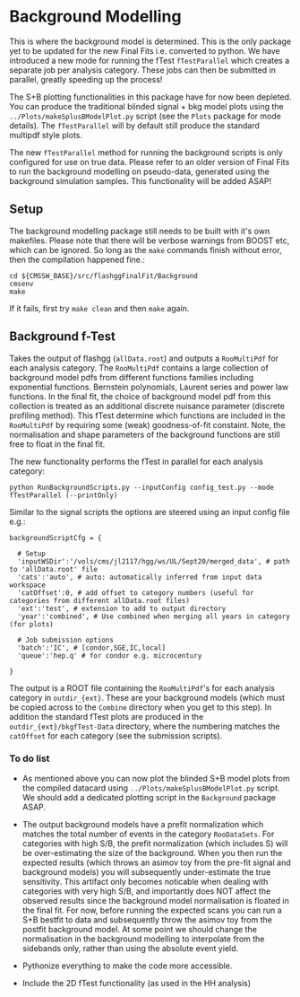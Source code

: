 # Background Modelling

This is where the background model is determined. This is the only package yet to be updated for the new Final Fits i.e. converted to python. We have introduced a new mode for running the fTest `fTestParallel` which creates a separate job per analysis category. These jobs can then be submitted in parallel, greatly speeding up the process!

The S+B plotting functionalities in this package have for now been depleted. You can produce the traditional blinded signal + bkg model plots using the `../Plots/makeSplusBModelPlot.py` script (see the `Plots` package for mode details). The `fTestParallel` will by default still produce the standard multipdf style plots.

The new `fTestParallel` method for running the background scripts is only configured for use on true data. Please refer to an older version of Final Fits to run the background modelling on pseudo-data, generated using the background simulation samples. This functionality will be added ASAP!

## Setup

The background modelling package still needs to be built with it's own makefiles. Please note that there will be verbose warnings from BOOST etc, which can be ignored. So long as the `make` commands finish without error, then the compilation happened fine.:

```
cd ${CMSSW_BASE}/src/flashggFinalFit/Background
cmsenv
make
```

If it fails, first try `make clean` and then `make` again. 

## Background f-Test

Takes the output of flashgg (`allData.root`) and outputs a `RooMultiPdf` for each analysis category. The `RooMultiPdf` contains a large collection of background model pdfs from different functions families including exponential functions. Bernstein polynomials, Laurent series and power law functions. In the final fit, the choice of background model pdf from this collection is treated as an additional discrete nuisance parameter (discrete profiling method). This fTest determine which functions are included in the `RooMultiPdf` by requiring some (weak) goodness-of-fit constaint. Note, the normalisation and shape parameters of the background functions are still free to float in the final fit.

The new functionality performs the fTest in parallel for each analysis category:
```
python RunBackgroundScripts.py --inputConfig config_test.py --mode fTestParallel (--printOnly)
```

Similar to the signal scripts the options are steered using an input config file e.g.:
```
backgroundScriptCfg = {

  # Setup
  'inputWSDir':'/vols/cms/jl2117/hgg/ws/UL/Sept20/merged_data', # path to 'allData.root' file
  'cats':'auto', # auto: automatically inferred from input data workspace
  'catOffset':0, # add offset to category numbers (useful for categories from different allData.root files)  
  'ext':'test', # extension to add to output directory
  'year':'combined', # Use combined when merging all years in category (for plots)

  # Job submission options
  'batch':'IC', # [condor,SGE,IC,local]
  'queue':'hep.q' # for condor e.g. microcentury

}
```

The output is a ROOT file containing the `RooMultiPdf`'s for each analysis category in `outdir_{ext}`. These are your background models (which must be copied across to the `Combine` directory when you get to this step). In addition the standard fTest plots are produced in the `outdir_{ext}/bkgfTest-Data` directory, where the numbering matches the `catOffset` for each category (see the submission scripts).

### To do list

 * As mentioned above you can now plot the blinded S+B model plots from the compiled datacard using `../Plots/makeSplusBModelPlot.py` script. We should add a dedicated plotting script in the `Background` package ASAP.

 * The output background models have a prefit normalization which matches the total number of events in the category `RooDataSets`. For categories with high S/B, the prefit normalization (which includes S) will be over-estimating the size of the background. When you then run the expected results (which throws an asimov toy from the pre-fit signal and background models) you will subsequently under-estimate the true sensitivity. This artifact only becomes noticable when dealing with categories with very high S/B, and importantly does NOT affect the observed results since the background model normalisation is floated in the final fit. For now, before running the expected scans you can run a S+B bestfit to data and subsequently throw the asimov toy from the postfit background model. At some point we should change the normalisation in the background modelling to interpolate from the sidebands only, rather than using the absolute event yield. 

 * Pythonize everything to make the code more accessible.

 * Include the 2D fTest functionality (as used in the HH analysis)
